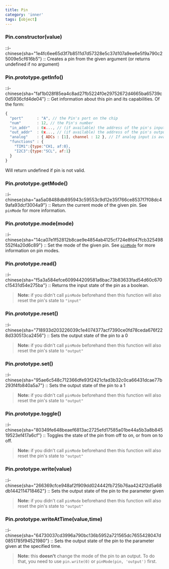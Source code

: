 ```yaml
---
title: Pin
category: 'inner'
tags: [object]
---
```


<!--constructor--> 
<!--1--> 

### Pin.constructor(value)

::i-chinese{sha="1e4fc6ee65d3f7b8511d7d57328e5c37d107a9ee6e5f9a790c25009e5cf616b5"}
::
Creates a pin from the given argument (or returns undefined if no argument)

<!--9--> 

### Pin.prototype.getInfo()

::i-chinese{sha="faf1b028f85ea4c8ad27fb5224f0e29752672d4665ba65739c0d5936cfd4de04"}
::
Get information about this pin and its capabilities. Of the form:

```javascript
{
  "port"      : "A", // the Pin's port on the chip
  "num"       : 12, // the Pin's number
  "in_addr"   : 0x..., // (if available) the address of the pin's input address in bit-banded memory (can be used with peek)
  "out_addr"  : 0x..., // (if available) the address of the pin's output address in bit-banded memory (can be used with poke)
  "analog"    : { ADCs : [1], channel : 12 }, // If analog input is available
  "functions" : {
    "TIM1":{type:"CH1, af:0},
    "I2C3":{type:"SCL", af:1}
  }
}
```
Will return undefined if pin is not valid.

### Pin.prototype.getMode()

::i-chinese{sha="aa5a08488db895943c59553c9d12e35f766ce8537f7f08dc49afa93dcf3004a9"}
::
Return the current mode of the given pin. See `pinMode` for more information.

### Pin.prototype.mode(mode)

::i-chinese{sha="14ca07e1f52812b8cae9e4854ab4125cf724e8fd47fcb325498552f4a20d6c89"}
::
Set the mode of the given pin. See [`pinMode`](#l__global_pinMode) for more
information on pin modes.

### Pin.prototype.read()

::i-chinese{sha="f5a3a584efce609944209581a6bac73b83633fad54d60c670c15431d54e275ba"}
::
Returns the input state of the pin as a boolean.

> **Note:** if you didn't call `pinMode` beforehand then this function will also reset the pin's state to `"input"`

### Pin.prototype.reset()

::i-chinese{sha="718933d203226039c1e4074377acf7390ce0fd78ceda676f228d330513ca2456"}
::
Sets the output state of the pin to a 0

> **Note:** if you didn't call `pinMode` beforehand then this function will also reset the pin's state to `"output"`

### Pin.prototype.set()

::i-chinese{sha="95ae6c548c712366dfe93f2421cfad3b32c0ca66431dcae77b293f4fb840a5a7"}
::
Sets the output state of the pin to a 1

> **Note:** if you didn't call `pinMode` beforehand then this function will also reset the pin's state to `"output"`

### Pin.prototype.toggle()

::i-chinese{sha="80349fe648beaef6813ac2725efd17585a01be44a5b3a8b84519523ef417a6cf"}
::
Toggles the state of the pin from off to on, or from on to off.

> **Note:** if you didn't call `pinMode` beforehand then this function will also reset the pin's state to `"output"`

### Pin.prototype.write(value)

::i-chinese{sha="266369cfce948af2f909dd024442fb725b76aa424212d5a68db1442114718462"}
::
Sets the output state of the pin to the parameter given

> **Note:** if you didn't call `pinMode` beforehand then this function will also reset the pin's state to `"output"`

### Pin.prototype.writeAtTime(value,time)

::i-chinese{sha="64730037cd3996a790bc136b5952a721565dc7655428047d0851785f94521980"}
::
Sets the output state of the pin to the parameter given at the specified time.

> **Note:** this **doesn't** change the mode of the pin to an output. To do that, you need to use `pin.write(0)` or `pinMode(pin, 'output')` first.
